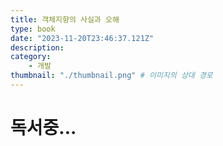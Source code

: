 ```yaml
---
title: 객체지향의 사실과 오해
type: book
date: "2023-11-20T23:46:37.121Z"
description: 
category: 
    - 개발
thumbnail: "./thumbnail.png" # 이미지의 상대 경로
---
```


# 독서중...